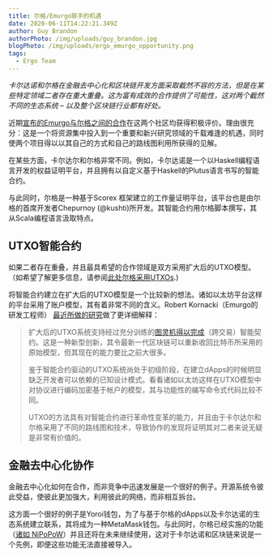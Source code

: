 ```yaml
---
title: 尔格/Emurgo联手的机遇
date: 2020-06-11T14:22:21.349Z
author: Guy Brandon
authorPhoto: /img/uploads/guy_brandon.jpg
blogPhoto: /img/uploads/ergo_emurgo_opportunity.png
tags:
  - Ergo Team
---
```

*卡尔达诺和尔格在金融去中心化和区块链开发方面采取截然不容的方法，但是在某些特定领域二者存在重大重叠。这为富有成效的合作提供了可能性，这对两个截然不同的生态系统 – 以及整个区块链行业都有好处。*

近期[宣布的Emurgo与尔格之间的合作](https://ergoplatform.org/en/blog/2020_06_09_press_release/)在这两个社区均获得积极评价。理由很充分：这是一个将资源集中投入到一个重要和新兴研究领域的千载难逢的机遇，同时使两个项目得以以其自己的方式和自己的路线图利用所获得的见解。

在某些方面，卡尔达尔和尔格非常不同。例如，卡尔达诺是一个以Haskell编程语言开发的权益证明平台，并且拥有以自定义基于Haskell的Plutus语言书写的智能合约。

与此同时，尔格是一种基于Scorex 框架建立的工作量证明平台，该平台也是由尔格的首席开发者Chepurnoy (@kushti)所开发。其智能合约用尔格脚本撰写，其从Scala编程语言汲取特点。

## UTXO智能合约

如果二者存在重叠，并且最具希望的合作领域是双方采用扩大后的UTXO模型。（如希望了解更多信息，请参阅[此处尔格采用UTXOs](https://ergoplatform.org/en/blog/2020_03_03_building_utxo/).)

将智能合约建立在扩大后的UTXO模型是一个比较新的想法。诸如以太坊平台这样的平台采用了账户模型，其有着非常不同的含义。Robert Kornacki（Emurgo的研发工程师） [最近所做的研究](https://github.com/Emurgo/Emurgo-Research/blob/master/smart-contracts/High%20Level%20Design%20Patterns%20In%20Extended%20UTXO%20Systems.md)做了更详细解释：

> 扩大后的UTXO系统支持经过充分训练的[图灵机得以完成](https://arxiv.org/abs/1806.10116)（跨交易）智能契约。这是一种新型创新，其令最新一代区块链可以重新收回比特币所采用的原始模型，但其现在的能力要比之前大很多。
>
> 鉴于智能合约驱动的UTXO系统尚处于初级阶段，在建立dApps的时候明显缺乏开发者可以依赖的已知设计模式。看看诸如以太坊这样在UTXO模型中对协议进行编码加密基于帐户的模型，其与功能性的编写命令式代码比较不同。
>
> UTXO的方法具有对智能合约进行革命性变革的能力，并且由于卡尔达尔和尔格采用了不同的路线图和技术，导致协作的发现将证明其对二者来说无疑是非常有价值的。

## 金融去中心化协作

金融去中心化如何在合作，而非竞争中迅速发展是一个很好的例子。开源系统令彼此受益，使彼此更加强大，利用彼此的网络，而非相互拆台。

这方面一个很好的例子是Yoroi钱包，为了与基于尔格的dApps以及卡尔达诺的生态系统建立联系，其将成为一种MetaMask钱包。与此同时，尔格已经实施的功能（[诸如 NiPoPoW](https://ergoplatform.org/en/blog/2020_05_1_spv_security/)）并且还将在未来继续使用，这对于卡尔达诺和区块链来说是一个先例，即便这些功能无法直接被导入。